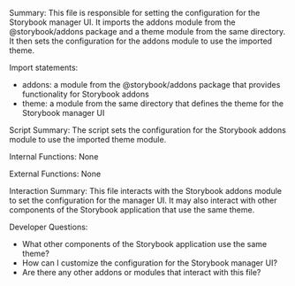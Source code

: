 Summary:
This file is responsible for setting the configuration for the Storybook manager UI. It imports the addons module from the @storybook/addons package and a theme module from the same directory. It then sets the configuration for the addons module to use the imported theme.

Import statements:
- addons: a module from the @storybook/addons package that provides functionality for Storybook addons
- theme: a module from the same directory that defines the theme for the Storybook manager UI

Script Summary:
The script sets the configuration for the Storybook addons module to use the imported theme module.

Internal Functions:
None

External Functions:
None

Interaction Summary:
This file interacts with the Storybook addons module to set the configuration for the manager UI. It may also interact with other components of the Storybook application that use the same theme.

Developer Questions:
- What other components of the Storybook application use the same theme?
- How can I customize the configuration for the Storybook manager UI?
- Are there any other addons or modules that interact with this file?